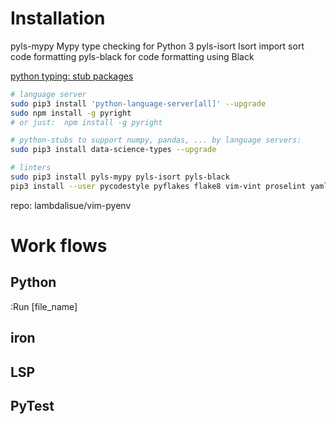 

# Installation

pyls-mypy Mypy type checking for Python 3
pyls-isort Isort import sort code formatting
pyls-black for code formatting using Black


[python typing: stub packages](https://github.com/typeddjango/awesome-python-typing#stub-packages)


```sh
# language server
sudo pip3 install 'python-language-server[all]' --upgrade
sudo npm install -g pyright
# or just:  npm install -g pyright

# python-stubs to support numpy, pandas, ... by language servers:
sudo pip3 install data-science-types --upgrade

# linters
sudo pip3 install pyls-mypy pyls-isort pyls-black
pip3 install --user pycodestyle pyflakes flake8 vim-vint proselint yamllint
```

repo: lambdalisue/vim-pyenv


# Work flows

## Python

:Run [file_name]


## iron


## LSP


## PyTest
